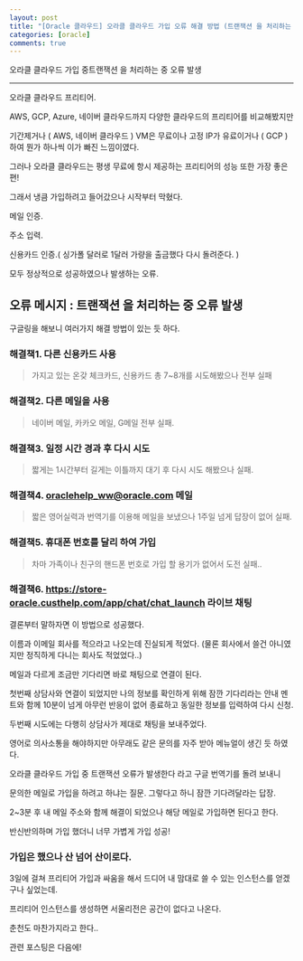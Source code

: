 ```yaml
---
layout: post
title: "[Oracle 클라우드] 오라클 클라우드 가입 오류 해결 방법 (트랜잭션 을 처리하는 중 오류 발생)"
categories: [oracle]
comments: true
---
```


오라클 클라우드 가입 중트랜잭션 을 처리하는 중 오류 발생




---

오라클 클라우드 프리티어.

AWS, GCP, Azure, 네이버 클라우드까지 다양한 클라우드의 프리티어를 비교해봤지만

기간제거나 ( AWS, 네이버 클라우드 )
VM은 무료이나 고정 IP가 유료이거나 ( GCP ) 하여 뭔가 하나씩 이가 빠진 느낌이였다.

그러나 오라클 클라우드는 평생 무료에 항시 제공하는 프리티어의 성능 또한 가장 좋은 편!

그래서 냉큼 가입하려고 들어갔으나 시작부터 막혔다.

메일 인증.

주소 입력.

신용카드 인증.( 싱가폴 달러로 1달러 가량을 출금했다 다시 돌려준다. )

모두 정상적으로 성공하였으나 발생하는 오류.

## 오류 메시지 : 트랜잭션 을 처리하는 중 오류 발생

구글링을 해보니 여러가지 해결 방법이 있는 듯 하다.

### 해결책1. 다른 신용카드 사용

> 가지고 있는 온갖 체크카드, 신용카드 총 7~8개를 시도해봤으나 전부 실패

### 해결책2. 다른 메일을 사용

> 네이버 메일, 카카오 메일, G메일 전부 실패.

### 해결책3. 일정 시간 경과 후 다시 시도

> 짧게는 1시간부터 길게는 이틀까지 대기 후 다시 시도 해봤으나 실패.

### 해결책4. oraclehelp_ww@oracle.com 메일 
 
> 짧은 영어실력과 번역기를 이용해 메일을 보냈으나 1주일 넘게 답장이 없어 실패.
 
### 해결책5. 휴대폰 번호를 달리 하여 가입 

> 차마 가족이나 친구의 핸드폰 번호로 가입 할 용기가 없어서 도전 실패..

### 해결책6. https://store-oracle.custhelp.com/app/chat/chat_launch 라이브 채팅 

결론부터 말하자면 이 방법으로 성공했다.

이름과 이메일 회사를 적으라고 나오는데 진실되게 적었다.
(물론 회사에서 쓸건 아니였지만 정직하게 다니는 회사도 적었었다..)

메일과 다르게 조금만 기다리면 바로 채팅으로 연결이 된다.

첫번째 상담사와 연결이 되었지만 나의 정보를 확인하게 위해 잠깐 기다리라는 안내 멘트와 함께
10분이 넘게 아무런 반응이 없어 종료하고 동일한 정보를 입력하여 다시 신청.

두번째 시도에는 다행히 상담사가 제대로 채팅을 보내주었다.

영어로 의사소통을 해야하지만 아무래도 같은 문의를 자주 받아 메뉴얼이 생긴 듯 하였다.

오라클 클라우드 가입 중 트랜잭션 오류가 발생한다 라고 구글 번역기를 돌려 보내니

문의한 메일로 가입을 하려고 하냐는 질문. 그렇다고 하니 잠깐 기다려달라는 답장.

2~3분 후 내 메일 주소와 함께 해결이 되었으나 해당 메일로 가입하면 된다고 한다.

반신반의하며 가입 했더니 너무 가볍게 가입 성공!



### 가입은 했으나 산 넘어 산이로다.

3일에 걸쳐 프리티어 가입과 싸움을 해서 드디어 내 맘대로 쓸 수 있는 인스턴스를 얻겠구나 싶었는데.

프리티어 인스턴스를 생성하면 서울리전은 공간이 없다고 나온다.

춘천도 마찬가지라고 한다..

관련 포스팅은 다음에!






